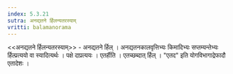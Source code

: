 ```yaml
---
index: 5.3.21
sutra: अनद्यतने र्हिलन्यतरस्याम्
vritti: balamanorama
---
```


<<अनद्यतने र्हिलन्यतरस्याम्>> - अनद्यतने र्हिल् । अनद्यतनकालवृत्तिभ्यः किमादिभ्यः सप्तम्यन्तेभ्यः र्हिल्प्रत्ययो वा स्यादित्यर्थः । पक्षे दाप्रत्ययः । एतर्हीति । एतच्छब्दात् र्हिल् । "एतद" इति योगविभागाद्रेफादौ एतादेशः । 